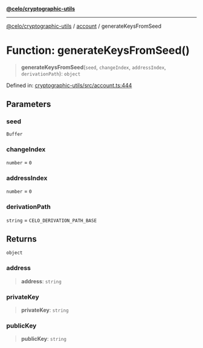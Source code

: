 [**@celo/cryptographic-utils**](../../README.md)

***

[@celo/cryptographic-utils](../../modules.md) / [account](../README.md) / generateKeysFromSeed

# Function: generateKeysFromSeed()

> **generateKeysFromSeed**(`seed`, `changeIndex`, `addressIndex`, `derivationPath`): `object`

Defined in: [cryptographic-utils/src/account.ts:444](https://github.com/celo-org/developer-tooling/blob/master/packages/sdk/cryptographic-utils/src/account.ts#L444)

## Parameters

### seed

`Buffer`

### changeIndex

`number` = `0`

### addressIndex

`number` = `0`

### derivationPath

`string` = `CELO_DERIVATION_PATH_BASE`

## Returns

`object`

### address

> **address**: `string`

### privateKey

> **privateKey**: `string`

### publicKey

> **publicKey**: `string`
